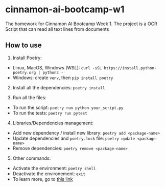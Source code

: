 # cinnamon-ai-bootcamp-w1
The homework for Cinnamon AI Bootcamp Week 1. The project is a OCR Script that can read all text lines from documents

## How to use

1. Install Poetry:

- Linux, MacOS, Windows (WSL): `curl -sSL https://install.python-poetry.org | python3 -`
- Windows: create `venv`, then `pip install poetry`

2. Install all the dependencies: `poetry install`

3. Run all the files:

- To run the script: `poetry run python your_script.py`
- To run the tests: `poetry run pytest`

4. Libraries/Dependencies management:

- Add new dependency / install new library: `poetry add <package-name>`
- Update dependencies and `poetry.lock` file: `poetry update <package-name>`
- Remove dependencies: `poetry remove <package-name>`

5. Other commands:

- Activate the environment: `poetry shell`
- Deactivate the environement: `exit`
- To learn more, go to [this link](https://python-poetry.org/docs/cli/)


